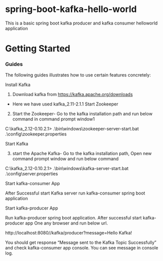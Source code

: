 # spring-boot-kafka-hello-world
This is a basic spring boot kafka producer and kafka consumer helloworld application

# Getting Started

### Guides
The following guides illustrates how to use certain features concretely:

Install Kafka

1. Download kafka from https://kafka.apache.org/downloads
  - Here we have used kafka_2.11-2.1.1
Start Zookeeper

2. Start the Zookeeper- Go to the kafka installation path and run below command in command prompt window1

C:\kafka_2.12-0.10.2.1>   .\bin\windows\zookeeper-server-start.bat .\config\zookeeper.properties

Start Kafka

3. start the Apache Kafka- Go to the kafka installation path, Open new command prompt window 
   and run below command

C:\kafka_2.12-0.10.2.1>   .\bin\windows\kafka-server-start.bat .\config\server.properties

Start kafka-consumer App

After Successful start Kafka server run kafka-consumer spring boot application

Start kafka-producer App

Run kafka-producer spring boot application. After successful start kafka-producer app
One any browser and run below url.

http://localhost:8080//kafka/producer?message=Hello Kafka!

You should get response “Message sent to the Kafka Topic Successfully” and check kafka-consumer app console. You can see message in console log. 





